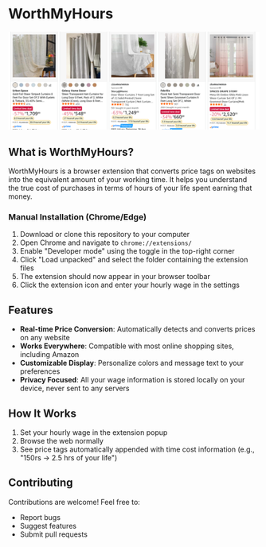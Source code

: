 # WorthMyHours
![alt text](./Screenshot%202025-08-25%20212515.png)

## What is WorthMyHours?
WorthMyHours is a browser extension that converts price tags on websites into the equivalent amount of your working time. It helps you understand the true cost of purchases in terms of hours of your life spent earning that money.

### Manual Installation (Chrome/Edge)

1. Download or clone this repository to your computer
2. Open Chrome and navigate to `chrome://extensions/`
3. Enable "Developer mode" using the toggle in the top-right corner
4. Click "Load unpacked" and select the folder containing the extension files
5. The extension should now appear in your browser toolbar
6. Click the extension icon and enter your hourly wage in the settings

## Features

- **Real-time Price Conversion**: Automatically detects and converts prices on any website
- **Works Everywhere**: Compatible with most online shopping sites, including Amazon
- **Customizable Display**: Personalize colors and message text to your preferences
- **Privacy Focused**: All your wage information is stored locally on your device, never sent to any servers

## How It Works

1. Set your hourly wage in the extension popup
2. Browse the web normally
3. See price tags automatically appended with time cost information (e.g., "150rs → 2.5 hrs of your life")


## Contributing

Contributions are welcome! Feel free to:

- Report bugs
- Suggest features
- Submit pull requests
